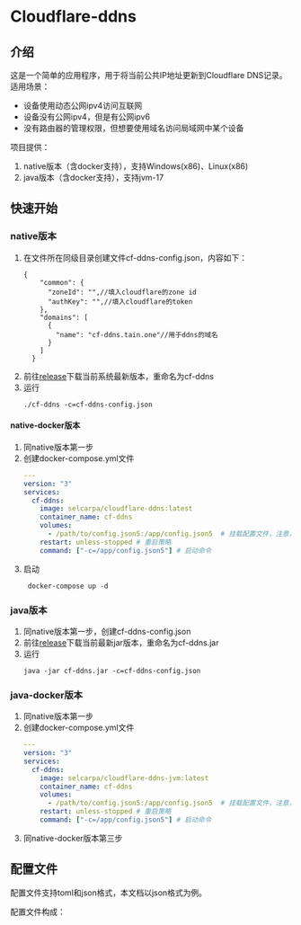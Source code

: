 # Cloudflare-ddns

## 介绍

这是一个简单的应用程序，用于将当前公共IP地址更新到Cloudflare DNS记录。适用场景：

- 设备使用动态公网ipv4访问互联网
- 设备没有公网ipv4，但是有公网ipv6
- 没有路由器的管理权限，但想要使用域名访问局域网中某个设备

项目提供：

1. native版本（含docker支持），支持Windows(x86)、Linux(x86)
2. java版本（含docker支持），支持jvm-17

## 快速开始

### native版本

1. 在文件所在同级目录创建文件cf-ddns-config.json，内容如下：
    ```json5
    {
        "common": {
          "zoneId": "",//填入cloudflare的zone id
          "authKey": "",//填入cloudflare的token
        },
        "domains": [
          {
            "name": "cf-ddns.tain.one"//用于ddns的域名
          }
        ]
      }
    ```
2. 前往[release](../../releases/latest)下载当前系统最新版本，重命名为cf-ddns
3. 运行
   ```shell
   ./cf-ddns -c=cf-ddns-config.json
   ```

#### native-docker版本

1. 同native版本第一步
2. 创建docker-compose.yml文件
   ```yaml
   ---
   version: "3"
   services:
     cf-ddns:
       image: selcarpa/cloudflare-ddns:latest
       container_name: cf-ddns
       volumes:
         - /path/to/config.json5:/app/config.json5  # 挂载配置文件，注意，/path/to/config.json5需要替换为实际路径
       restart: unless-stopped # 重启策略
       command: ["-c=/app/config.json5"] # 启动命令
   ```
3. 启动
   ```shell
    docker-compose up -d
    ```

### java版本

1. 同native版本第一步，创建cf-ddns-config.json
2. 前往[release](../../releases/latest)下载当前最新jar版本，重命名为cf-ddns.jar
3. 运行
   ```shell
   java -jar cf-ddns.jar -c=cf-ddns-config.json
   ```
   
### java-docker版本

1. 同native版本第一步
2. 创建docker-compose.yml文件
   ```yaml
   ---
   version: "3"
   services:
     cf-ddns:
       image: selcarpa/cloudflare-ddns-jvm:latest
       container_name: cf-ddns
       volumes:
         - /path/to/config.json5:/app/config.json5  # 挂载配置文件，注意，/path/to/config.json5需要替换为实际路径
       restart: unless-stopped # 重启策略
       command: ["-c=/app/config.json5"] # 启动命令
   ```
3. 同native-docker版本第三步

## 配置文件

配置文件支持toml和json格式，本文档以json格式为例。

配置文件构成：

